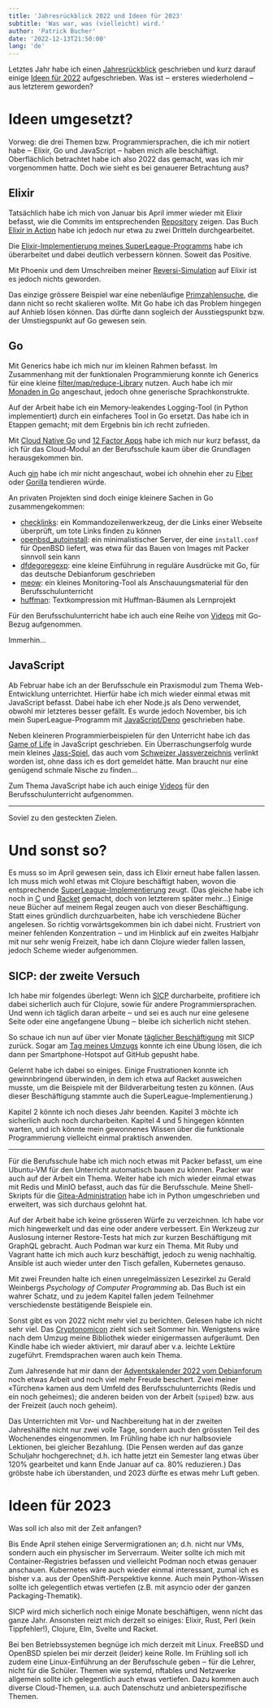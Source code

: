 ```yaml
---
title: 'Jahresrückblick 2022 und Ideen für 2023'
subtitle: 'Was war, was (vielleicht) wird.'
author: 'Patrick Bucher'
date: '2022-12-13T21:50:00'
lang: 'de'
---
```


Letztes Jahr habe ich einen
[Jahresrückblick](./2021-12-17-jahresrueckblick-2021.html) geschrieben und kurz
darauf einige [Ideen für 2022](./2021-12-31-ideen-fuer-2022.html)
aufgeschrieben. Was ist ‒ ersteres wiederholend ‒ aus letzterem geworden?

# Ideen umgesetzt?

Vorweg: die drei Themen bzw. Programmiersprachen, die ich mir notiert habe ‒
Elixir, Go und JavaScript ‒ haben mich alle beschäftigt. Oberflächlich
betrachtet habe ich also 2022 das gemacht, was ich mir vorgenommen hatte. Doch
wie sieht es bei genauerer Betrachtung aus?

## Elixir

Tatsächlich habe ich mich von Januar bis April immer wieder mit Elixir befasst,
wie die Commits im entsprechenden
[Repository](https://github.com/patrickbucher/elixir-basics) zeigen. Das Buch
[Elixir in
Action](https://www.manning.com/books/elixir-in-action-second-edition) habe ich
jedoch nur etwa zu zwei Dritteln durchgearbeitet.

Die 
[Elixir-Implementierung meines
SuperLeague-Programms](https://github.com/patrickbucher/superleague-polyglot/tree/master/superleague-elixir)
habe ich überarbeitet und dabei deutlich verbessern können. Soweit das Positive.

Mit Phoenix und dem Umschreiben meiner
[Reversi-Simulation](https://github.com/patrickbucher/revergo) auf Elixir ist es
jedoch nichts geworden.

Das einzige grössere Beispiel war eine nebenläufige
[Primzahlensuche](https://stackoverflow.com/q/71456020/6763074), die dann nicht
so recht skalieren wollte. Mit Go habe ich das Problem hingegen auf Anhieb lösen
können. Das dürfte dann sogleich der Ausstiegspunkt bzw. der Umstiegspunkt auf
Go gewesen sein.

## Go

Mit Generics habe ich mich nur im kleinen Rahmen befasst. Im Zusammenhang mit
der funktionalen Programmierung konnte ich Generics für eine kleine
[filter/map/reduce-Library](https://github.com/seantis/go-functools) nutzen.
Auch habe ich mir [Monaden in Go](./2022-11-05-towards-monads-in-go.html)
angeschaut, jedoch ohne generische Sprachkonstrukte.

Auf der Arbeit habe ich ein Memory-leakendes Logging-Tool (in Python
implementiert) durch ein einfacheres Tool in Go ersetzt. Das habe ich in Etappen
gemacht; mit dem Ergebnis bin ich recht zufrieden.

Mit [Cloud Native
Go](https://www.oreilly.com/library/view/cloud-native-go/9781492076322/) und [12
Factor Apps](https://12factor.net/) habe ich mich nur kurz befasst, da ich für
das Cloud-Modul an der Berufsschule kaum über die Grundlagen herausgekommen bin.

Auch [gin](https://github.com/gin-gonic/gin) habe ich mir nicht angeschaut,
wobei ich ohnehin eher zu [Fiber](https://gofiber.io/) oder
[Gorilla](https://www.gorillatoolkit.org/) tendieren würde.

An privaten Projekten sind doch einige kleinere Sachen in Go zusammengekommen:

- [checklinks](https://github.com/patrickbucher/checklinks): ein
  Kommandozeilenwerkzeug, der die Links einer Webseite überprüft, um tote Links
  finden zu können
- [openbsd_autoinstall](https://github.com/patrickbucher/openbsd_autoinstall):
  ein minimalistischer Server, der eine `install.conf` für OpenBSD liefert, was
  etwa für das Bauen von Images mit Packer sinnvoll sein kann
- [dfdegoregexp](https://github.com/patrickbucher/dfdegoregexp): eine kleine
  Einführung in reguläre Ausdrücke mit Go, für das deutsche Debianforum
  geschrieben
- [meow](https://github.com/patrickbucher/meow): ein kleines Monitoring-Tool als
  Anschauungsmaterial für den Berufsschulunterricht
- [huffman](https://github.com/patrickbucher/huffman): Textkompression mit
  Huffman-Bäumen als Lernprojekt

Für den Berufsschulunterricht habe ich auch eine Reihe von
[Videos](https://www.youtube.com/@m346pb/videos) mit Go-Bezug aufgenommen.

Immerhin…

## JavaScript

Ab Februar habe ich an der Berufsschule ein Praxismodul zum Thema
Web-Entwicklung unterrichtet. Hierfür habe ich mich wieder einmal etwas mit
JavaScript befasst. Dabei habe ich eher Node.js als Deno verwendet, obwohl mir
letzteres besser gefällt. Es wurde jedoch November, bis ich mein
SuperLeague-Programm mit
[JavaScript/Deno](https://github.com/patrickbucher/superleague-polyglot/tree/master/superleague-javascript)
geschrieben habe.

Neben kleineren Programmierbeispielen für den Unterricht habe ich das [Game of
Life](https://github.com/patrickbucher/js-game-of-life) in JavaScript
geschrieben. Ein Überraschungserfolg wurde mein kleines
[Jass-Spiel](https://github.com/patrickbucher/jassete), das auch vom
[Schweizer
Jassverzeichnis](https://jassverzeichnis.ch/online-jass-wettspiel-im-jass-stuebli/)
verlinkt worden ist, ohne dass ich es dort gemeldet hätte. Man braucht nur
eine genügend schmale Nische zu finden…

Zum Thema JavaScript habe ich auch einige
[Videos](https://www.youtube.com/@ipt6web-entwicklung264/videos) für den
Berufsschulunterricht aufgenommen.

---

Soviel zu den gesteckten Zielen.

# Und sonst so?

Es muss so im April gewesen sein, dass ich Elixir erneut habe fallen lassen. Ich
muss mich wohl etwas mit Clojure beschäftigt haben, wovon die entsprechende
[SuperLeague-Implementierung](https://github.com/patrickbucher/superleague-polyglot/tree/master/superleague-clojure)
zeugt. (Das gleiche habe ich noch in
[C](https://github.com/patrickbucher/superleague-polyglot/tree/master/superleague-c)
und
[Racket](https://github.com/patrickbucher/superleague-polyglot/tree/master/superleague-racket)
gemacht, doch von letzterem später mehr…) Einige neue Bücher auf meinem Regal
zeugen auch von dieser Beschäftigung. Statt eines gründlich durchzuarbeiten,
habe ich verschiedene Bücher angelesen. So richtig vorwärtsgekommen bin ich
dabei nicht. Frustriert von meiner fehlenden Konzentration ‒ und im Hinblick auf
ein zweites Halbjahr mit nur sehr wenig Freizeit, habe ich dann Clojure wieder
fallen lassen, jedoch Scheme wieder aufgenommen.

## SICP: der zweite Versuch

Ich habe mir folgendes überlegt: Wenn ich
[SICP](https://mitpress.mit.edu/9780262510875/structure-and-interpretation-of-computer-programs/)
durcharbeite, profitiere ich dabei sicherlich auch für Clojure, sowie für andere
Programmiersprachen. Und wenn ich täglich daran arbeite ‒ und sei es auch nur
eine gelesene Seite oder eine angefangene Übung ‒ bleibe ich sicherlich nicht
stehen.

So schaue ich nun auf über vier Monate [täglicher
Beschäftigung](https://github.com/patrickbucher/sicp/blob/master/diary.md) mit
SICP zurück. Sogar am [Tag meines
Umzugs](https://github.com/patrickbucher/sicp/blob/master/diary.md#2022-10-04-tu)
konnte ich eine Übung lösen, die ich dann per Smartphone-Hotspot auf GitHub
gepusht habe.

Gelernt habe ich dabei so einiges. Einige Frustrationen konnte ich
gewinnbringend überwinden, in dem ich etwa auf Racket ausweichen musste, um die
Beispiele mit der Bildverarbeitung testen zu können. (Aus dieser Beschäftigung
stammte auch die SuperLeague-Implementierung.)

Kapitel 2 könnte ich noch dieses Jahr beenden. Kapitel 3 möchte ich sicherlich
auch noch durcharbeiten. Kapitel 4 und 5 hingegen könnten warten, und ich könnte
mein gewonnenes Wissen über die funktionale Programmierung vielleicht einmal
praktisch anwenden.

---

Für die Berufsschule habe ich mich noch etwas mit Packer befasst, um eine
Ubuntu-VM für den Unterricht automatisch bauen zu können. Packer war auch auf
der Arbeit ein Thema. Weiter habe ich mich wieder einmal etwas mit Redis und
MinIO befasst, auch das für die Berufsschule. Meine Shell-Skripts für die
[Gitea-Administration](https://github.com/patrickbucher?page=1&tab=repositories)
habe ich in Python umgeschrieben und erweitert, was sich durchaus gelohnt hat.

Auf der Arbeit habe ich keine grösseren Würfe zu verzeichnen. Ich habe vor mich
hingewerkelt und das eine oder andere verbessert. Ein Werkzeug zur Auslosung
interner Restore-Tests hat mich zur kurzen Beschäftigung mit GraphQL gebracht.
Auch Podman war kurz ein Thema. Mit Ruby und Vagrant hatte ich mich auch kurz
beschäftigt, jedoch zu wenig nachhaltig. Ansible ist auch wieder unter den Tisch
gefallen, Kubernetes genauso.

Mit zwei Freunden halte ich einen unregelmässizen Lesezirkel zu Gerald Weinbergs
_Psychology of Computer Programming_ ab. Das Buch ist ein wahrer Schatz, und zu
jedem Kapitel fallen jedem Teilnehmer verschiedenste bestätigende Beispiele ein.

Sonst gibt es von 2022 nicht mehr viel zu berichten. Gelesen habe ich nicht sehr
viel. Das [Cryptonomicon](https://www.nealstephenson.com/cryptonomicon.html)
zieht sich seit Sommer hin. Wenigstens wäre nach dem Umzug meine Bibliothek
wieder einigermassen aufgeräumt. Den Kindle habe ich wieder aktiviert, mir
darauf aber v.a. leichte Lektüre zugeführt. Fremdsprachen waren auch kein Thema.

Zum Jahresende hat mir dann der [Adventskalender 2022 vom
Debianforum](https://wiki.debianforum.de/Adventskalender_2022) noch etwas Arbeit
und noch viel mehr Freude beschert. Zwei meiner «Türchen» kamen aus dem Umfeld
des Berufsschulunterrichts (Redis und ein noch geheimes); die anderen beiden von
der Arbeit (`spiped`) bzw. aus der Freizeit (auch noch geheim).

Das Unterrichten mit Vor- und Nachbereitung hat in der zweiten Jahreshälfte
nicht nur zwei volle Tage, sondern auch den grössten Teil des Wochenendes
eingenommen. Im Frühling habe ich nur halbsoviele Lektionen, bei gleicher
Bezahlung. (Die Pensen werden auf das ganze Schuljahr hochgerechnet; d.h. ich
hatte jetzt ein Semester lang etwas über 120% gearbeitet und kann Ende Januar
auf ca. 80% reduzieren.) Das gröbste habe ich überstanden, und 2023 dürfte es
etwas mehr Luft geben.

# Ideen für 2023

Was soll ich also mit der Zeit anfangen?

Bis Ende April stehen einige Servermigrationen an; d.h. nicht nur VMs, sondern
auch ein physischer im Serverraum. Weiter sollte ich mich mit
Container-Registries befassen und vielleicht Podman noch etwas genauer
anschauen. Kubernetes wäre auch wieder einmal interessant, zumal ich es bisher
v.a. aus der OpenShift-Perspektive kenne. Auch mein Python-Wissen sollte ich
gelegentlich etwas vertiefen (z.B. mit asyncio oder der ganzen
Packaging-Thematik).

SICP wird mich sicherlich noch einige Monate beschäftigen, wenn nicht das ganze
Jahr. Ansonsten reizt mich derzeit so einiges: Elixir, Rust, Perl (kein
Tippfehler!), Clojure, Elm, Svelte und Racket.

Bei ben Betriebssystemen begnüge ich mich derzeit mit Linux. FreeBSD und OpenBSD
spielen bei mir derzeit (leider) keine Rolle. Im Frühling soll ich zudem eine
Linux-Einführung an der Berufsschule geben ‒ für die Lehrer, nicht für die
Schüler. Themen wie systemd, nftables und Netzwerke allgemein sollte ich
gelegentlich auch etwas vertiefen. Dazu kommen auch diverse Cloud-Themen, u.a.
auch Datenschutz und anbieterspezifische Themen.
